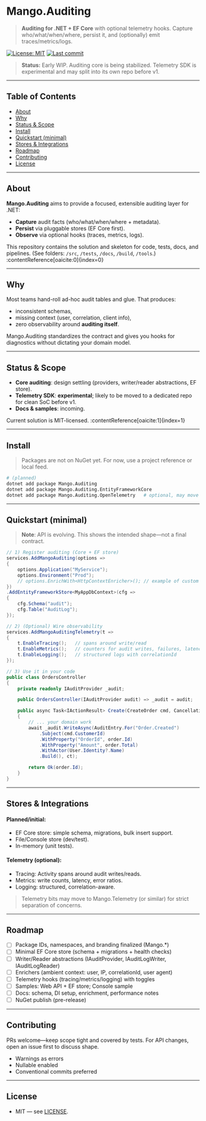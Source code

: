 # Mango.Auditing

> **Auditing for .NET + EF Core** with optional telemetry hooks. Capture who/what/when/where, persist it, and (optionally) emit traces/metrics/logs.

[![License: MIT](https://img.shields.io/badge/license-MIT-blue.svg)](LICENSE)
[![Last commit](https://img.shields.io/github/last-commit/ferreXD/Mango.Auditing.svg)](./)

> **Status:** Early WIP. Auditing core is being stabilized. Telemetry SDK is experimental and may split into its own repo before v1.

---

## Table of Contents

- [About](#about)
- [Why](#why)
- [Status & Scope](#status--scope)
- [Install](#install)
- [Quickstart (minimal)](#quickstart-minimal)
- [Stores & Integrations](#stores--integrations)
- [Roadmap](#roadmap)
- [Contributing](#contributing)
- [License](#license)

---

## About

**Mango.Auditing** aims to provide a focused, extensible auditing layer for .NET:
- **Capture** audit facts (who/what/when/where + metadata).
- **Persist** via pluggable stores (EF Core first).
- **Observe** via optional hooks (traces, metrics, logs).

This repository contains the solution and skeleton for code, tests, docs, and pipelines. (See folders: `/src`, `/tests`, `/docs`, `/build`, `/tools`.) :contentReference[oaicite:0]{index=0}

---

## Why

Most teams hand-roll ad-hoc audit tables and glue. That produces:
- inconsistent schemas,
- missing context (user, correlation, client info),
- zero observability around **auditing itself**.

Mango.Auditing standardizes the contract and gives you hooks for diagnostics without dictating your domain model.

---

## Status & Scope

- **Core auditing**: design settling (providers, writer/reader abstractions, EF store).
- **Telemetry SDK**: **experimental**; likely to be moved to a dedicated repo for clean SoC before v1.
- **Docs & samples**: incoming.

Current solution is MIT-licensed. :contentReference[oaicite:1]{index=1}

---

## Install

> Packages are not on NuGet yet. For now, use a project reference or local feed.

```bash
# (planned)
dotnet add package Mango.Auditing
dotnet add package Mango.Auditing.EntityFrameworkCore
dotnet add package Mango.Auditing.OpenTelemetry   # optional, may move to a separate repo
```

---

## Quickstart (minimal)

> **Note**: API is evolving. This shows the intended shape—not a final contract.

``` cs 
// 1) Register auditing (Core + EF store)
services.AddMangoAuditing(options =>
{
    options.Application("MyService");
    options.Environment("Prod");
    // options.EnrichWith<HttpContextEnricher>(); // example of custom enrichers
})
.AddEntityFrameworkStore<MyAppDbContext>(cfg =>
{
    cfg.Schema("audit");
    cfg.Table("AuditLog");
});

// 2) (Optional) Wire observability
services.AddMangoAuditingTelemetry(t =>
{
    t.EnableTracing();   // spans around write/read
    t.EnableMetrics();   // counters for audit writes, failures, latency
    t.EnableLogging();   // structured logs with correlationId
});

// 3) Use it in your code
public class OrdersController
{
    private readonly IAuditProvider _audit;

    public OrdersController(IAuditProvider audit) => _audit = audit;

    public async Task<IActionResult> Create(CreateOrder cmd, CancellationToken ct)
    {
        // ... your domain work
        await _audit.WriteAsync(AuditEntry.For("Order.Created")
            .Subject(cmd.CustomerId)
            .WithProperty("OrderId", order.Id)
            .WithProperty("Amount", order.Total)
            .WithActor(User.Identity?.Name)
            .Build(), ct);

        return Ok(order.Id);
    }
}
```

---

## Stores & Integrations

#### Planned/initial:
- EF Core store: simple schema, migrations, bulk insert support.
- File/Console store (dev/test).
- In-memory (unit tests).

#### Telemetry (optional):
- Tracing: Activity spans around audit writes/reads.
- Metrics: write counts, latency, error ratios.
- Logging: structured, correlation-aware.

> Telemetry bits may move to Mango.Telemetry (or similar) for strict separation of concerns.

---

## Roadmap
- [ ] Package IDs, namespaces, and branding finalized (Mango.*)
- [ ] Minimal EF Core store (schema + migrations + health checks)
- [ ] Writer/Reader abstractions (IAuditProvider, IAuditLogWriter, IAuditLogReader)
- [ ] Enrichers (ambient context: user, IP, correlationId, user agent)
- [ ] Telemetry hooks (tracing/metrics/logging) with toggles
- [ ] Samples: Web API + EF store; Console sample
- [ ] Docs: schema, DI setup, enrichment, performance notes
- [ ] NuGet publish (pre-release)

---

## Contributing
PRs welcome—keep scope tight and covered by tests. For API changes, open an issue first to discuss shape.
- Warnings as errors
- Nullable enabled
- Conventional commits preferred

---

## License
- MIT — see [LICENSE](LICENSE).
